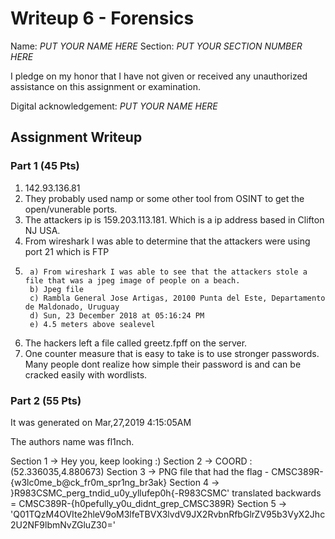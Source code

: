 # Writeup 6 - Forensics

Name: *PUT YOUR NAME HERE*
Section: *PUT YOUR SECTION NUMBER HERE*

I pledge on my honor that I have not given or received any unauthorized assistance on this assignment or examination.

Digital acknowledgement: *PUT YOUR NAME HERE*

## Assignment Writeup

### Part 1 (45 Pts)

1. 142.93.136.81
2. They probably used namp or some other tool from OSINT to get the open/vunerable ports.
3. The attackers ip is 159.203.113.181. Which is a ip address based in Clifton NJ USA.
4. From wireshark I was able to determine that the attackers were using port 21 which is FTP
5. 
		a) From wireshark I was able to see that the attackers stole a file that was a jpeg image of people on a beach.
		b) Jpeg file
		c) Rambla General Jose Artigas, 20100 Punta del Este, Departamento de Maldonado, Uruguay
		d) Sun, 23 December 2018 at 05:16:24 PM
		e) 4.5 meters above sealevel
6. The hackers left a file called greetz.fpff on the server.
7. One counter measure that is easy to take is to use stronger passwords. Many people dont realize how simple their password is and can be cracked easily with wordlists. 

### Part 2 (55 Pts)

It was generated on Mar,27,2019 4:15:05AM 

The authors name was fl1nch.

Section 1  -> Hey you, keep looking :)
Section 2  -> COORD :  (52.336035,4.880673)
Section 3  -> PNG file that had the flag - CMSC389R-{w3lc0me_b@ck_fr0m_spr1ng_br3ak}
Section 4  -> }R983CSMC_perg_tndid_u0y_yllufep0h{-R983CSMC' translated backwards = CMSC389R-{h0pefully_y0u_didnt_grep_CMSC389R}
Section 5  -> 'Q01TQzM4OVIte2hleV9oM3lfeTBVX3lvdV9JX2RvbnRfbGlrZV95b3VyX2Jhc2U2NF9lbmNvZGluZ30='